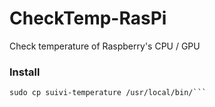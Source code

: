 # CheckTemp-RasPi
Check temperature of Raspberry's CPU / GPU

### Install
```cat bash_aliases >> /home/pi/.bash_aliases
sudo cp suivi-temperature /usr/local/bin/```

